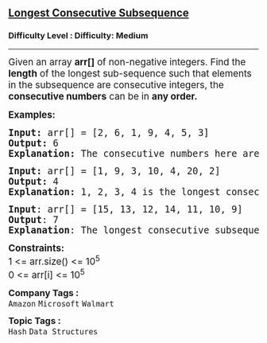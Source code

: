 <h2><a href="https://www.geeksforgeeks.org/problems/longest-consecutive-subsequence2449/1?page=2&company=Microsoft&difficulty=Medium,Hard&sortBy=submissions">Longest Consecutive Subsequence</a></h2><h3>Difficulty Level : Difficulty: Medium</h3><hr><div class="problems_problem_content__Xm_eO"><p><span style="font-size: 14pt;">Given an array <strong>arr[]</strong> of non-negative integers. Find the <strong>length</strong> of the longest sub-sequence such that elements in the subsequence are consecutive integers, the<strong> consecutive numbers</strong> can be in <strong>any order.</strong></span></p>
<p><span style="font-size: 14pt;"><strong>Examples:</strong></span></p>
<pre><span style="font-size: 14pt;"><strong>Input: </strong>arr[] = [2, 6, 1, 9, 4, 5, 3]
<strong>Output: </strong>6<strong>
Explanation: </strong>The consecutive numbers here are 1, 2, 3, 4, 5, 6. These 6 numbers form the longest consecutive subsquence.</span></pre>
<pre><span style="font-size: 14pt;"><strong>Input: </strong>arr[] = [1, 9, 3, 10, 4, 20, 2]
<strong>Output: </strong>4<strong>
Explanation: </strong>1, 2, 3, 4 is the longest consecutive subsequence.</span></pre>
<pre><span style="font-size: 14pt;"><strong>Input</strong>: arr[] = [15, 13, 12, 14, 11, 10, 9]
<strong>Output</strong>: 7
<strong>Explanation</strong>: The longest consecutive subsequence is 9, 10, 11, 12, 13, 14, 15, which has a length of 7.
</span></pre>
<p><span style="font-size: 14pt;"><strong>Constraints:</strong></span><br><span style="font-size: 14pt;">1 &lt;= arr.size() &lt;= 10<sup>5</sup><br>0 &lt;= arr[i] &lt;= 10<sup>5</sup></span></p></div><p><span style=font-size:18px><strong>Company Tags : </strong><br><code>Amazon</code>&nbsp;<code>Microsoft</code>&nbsp;<code>Walmart</code>&nbsp;<br><p><span style=font-size:18px><strong>Topic Tags : </strong><br><code>Hash</code>&nbsp;<code>Data Structures</code>&nbsp;